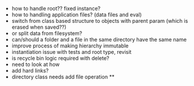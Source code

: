 
- how to handle root?? fixed instance?
- how to handling application files? (data files and eval)
- switch from class based structure to objects with parent param (which is erased when saved??)
- or split data from filesystem?
- can/should a folder and a file in the same directory have the same name
- improve process of making hierarchy immutable 
- instantiation issue with tests and root type, revisit
- is recycle bin logic required with delete?
- need to look at how 
- add hard links?
- directory class needs add file operation **